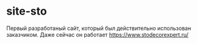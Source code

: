 # site-sto

Первый разработаный сайт, который был действительно использован заказчиком. Даже сейчас он работает https://www.stodecorexpert.ru/
